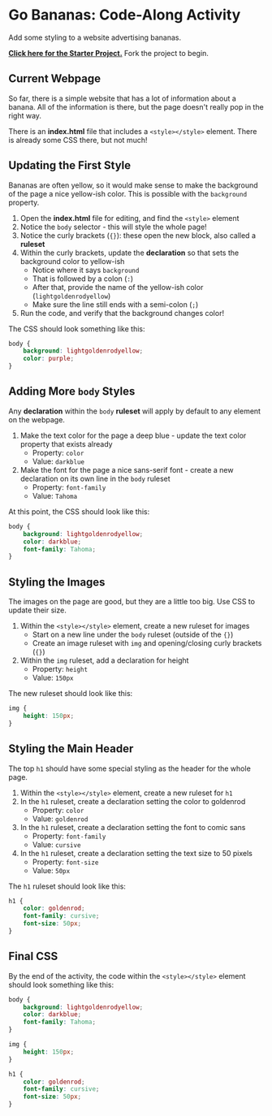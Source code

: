 # Go Bananas: Code-Along Activity
Add some styling to a website advertising bananas.

**[Click here for the Starter Project.](https://replit.com/@HylandOutreach/GoBananas#index.html)** Fork the project to begin.

## Current Webpage
So far, there is a simple website that has a lot of information about a banana. All of the information is there, but the page doesn't really pop in the right way.

There is an **index.html** file that includes a `<style></style>` element. There is already some CSS there, but not much!

## Updating the First Style
Bananas are often yellow, so it would make sense to make the background of the page a nice yellow-ish color. This is possible with the `background` property.

1. Open the **index.html** file for editing, and find the `<style>` element
1. Notice the `body` selector - this will style the whole page!
1. Notice the curly brackets (`{}`): these open the new block, also called a **ruleset**
1. Within the curly brackets, update the **declaration** so that sets the background color to yellow-ish
    - Notice where it says `background`
    - That is followed by a colon (`:`)
    - After that, provide the name of the yellow-ish color (`lightgoldenrodyellow`)
    - Make sure the line still ends with a semi-colon (`;`)
1. Run the code, and verify that the background changes color!

The CSS should look something like this:

```css
body {
    background: lightgoldenrodyellow;
    color: purple;
}
```

## Adding More `body` Styles
Any **declaration** within the `body` **ruleset** will apply by default to any element on the webpage.

1. Make the text color for the page a deep blue - update the text color property that exists already
	- Property: `color`
	- Value: `darkblue`
1. Make the font for the page a nice sans-serif font - create a new declaration on its own line in the `body` ruleset
	- Property: `font-family`
	- Value: `Tahoma`

At this point, the CSS should look like this:

```css
body {
    background: lightgoldenrodyellow;
    color: darkblue;
    font-family: Tahoma;
}
```

## Styling the Images
The images on the page are good, but they are a little too big. Use CSS to update their size.

1. Within the `<style></style>` element, create a new ruleset for images
	- Start on a new line under the `body` ruleset (outside of the `{}`)
	- Create an image ruleset with `img` and opening/closing curly brackets (`{}`)
1. Within the `img` ruleset, add a declaration for height
	- Property: `height`
	- Value: `150px`

The new ruleset should look like this:

```css
img {
    height: 150px;
}
```

## Styling the Main Header
The top `h1` should have some special styling as the header for the whole page.

1. Within the `<style></style>` element, create a new ruleset for `h1`
1. In the `h1` ruleset, create a declaration setting the color to goldenrod
	- Property: `color`
	- Value: `goldenrod`
1. In the `h1` ruleset, create a declaration setting the font to comic sans
	- Property: `font-family`
	- Value: `cursive`
1. In the `h1` ruleset, create a declaration setting the text size to 50 pixels
	- Property: `font-size`
	- Value: `50px`

The `h1` ruleset should look like this:

```css
h1 {
    color: goldenrod;
    font-family: cursive;
    font-size: 50px;
}
```

## Final CSS
By the end of the activity, the code within the `<style></style>` element should look something like this:

```css
body {
    background: lightgoldenrodyellow;
    color: darkblue;
    font-family: Tahoma;
}

img {
    height: 150px;
}

h1 {
    color: goldenrod;
    font-family: cursive;
    font-size: 50px;
}
```

